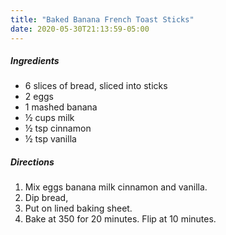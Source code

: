 ```yaml
---
title: "Baked Banana French Toast Sticks"
date: 2020-05-30T21:13:59-05:00
---
```


##### Ingredients
- 6 slices of bread, sliced into sticks
- 2 eggs
- 1 mashed banana
- ½ cups milk
- ½ tsp cinnamon
- ½ tsp vanilla

##### Directions
1. Mix eggs banana milk cinnamon and vanilla.
1. Dip bread,
1. Put on lined baking sheet.
1. Bake at 350 for 20 minutes. Flip at 10 minutes.

